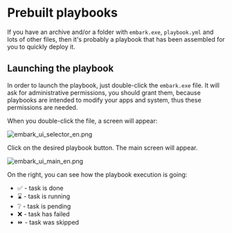 # Prebuilt playbooks

If you have an archive and/or a folder with `embark.exe`, `playbook.yml` and
lots of other files, then it's probably a playbook that has been assembled
for you to quickly deploy it.


## Launching the playbook

In order to launch the playbook, just double-click the `embark.exe` file.
It will ask for administrative permissions, you should grant them, because
playbooks are intended to modify your apps and system, thus these permissions
are needed.

When you double-click the file, a screen will appear:

![embark_ui_selector_en.png](embark_ui_selector_en.png)

Click on the desired playbook button. The main screen will appear.

![embark_ui_main_en.png](embark_ui_main_en.png)

On the right, you can see how the playbook execution is going:
- ✅ - task is done
- ⌛ - task is running
- ❔ - task is pending
- ❌ - task has failed
- ⏩ - task was skipped

